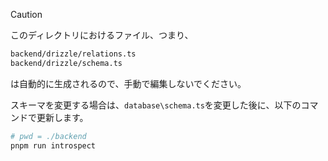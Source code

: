 > [!CAUTION]
> このディレクトリにおけるファイル、つまり、
>
> ```sh
> backend/drizzle/relations.ts
> backend/drizzle/schema.ts
> ```
>
> は自動的に生成されるので、手動で編集しないでください。

スキーマを変更する場合は、`database\schema.ts`を変更した後に、以下のコマンドで更新します。

```sh
# pwd = ./backend
pnpm run introspect
```
